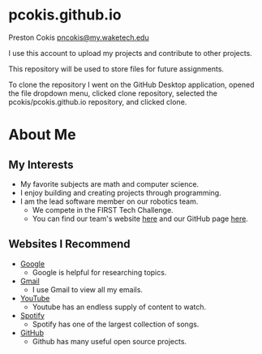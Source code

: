 # pcokis.github.io

Preston Cokis
pncokis@my.waketech.edu

I use this account to upload my projects and contribute to other projects.

This repository will be used to store files for future assignments.

To clone the repository I went on the GitHub Desktop application, opened the file dropdown menu, clicked clone repository, selected the pcokis/pcokis.github.io repository, and clicked clone.

# About Me
## My Interests
* My favorite subjects are math and computer science.
* I enjoy building and creating projects through programming.
* I am the lead software member on our robotics team.
  * We compete in the FIRST Tech Challenge.
  * You can find our team's website [here](https://www.fotmrobotics.org) and our GitHub page [here](https://github.com/FOTMrobotics).
## Websites I Recommend
* [Google](https://www.google.com)
  * Google is helpful for researching topics.
* [Gmail](https://mail.google.com)
  * I use Gmail to view all my emails.
* [YouTube](https://www.youtube.com)
  * Youtube has an endless supply of content to watch.
* [Spotify](https://www.spotify.com)
  * Spotify has one of the largest collection of songs.
* [GitHub](https://github.com)
  * Github has many useful open source projects.

